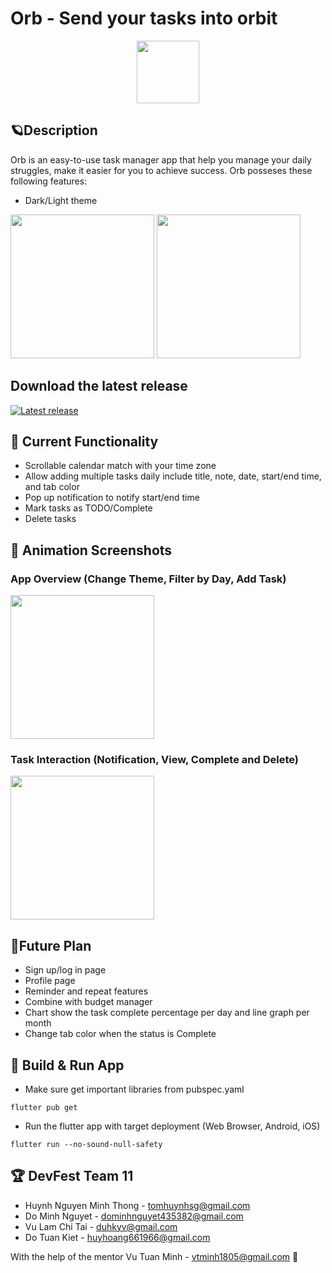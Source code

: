 # Orb - Send your tasks into orbit 

<p align="center">
  <img width="100" src="https://i.imgur.com/EN1OWqc.png">
</p>

## 🪐Description

Orb is an easy-to-use task manager app that help you manage your daily struggles, make it easier for you to achieve success. Orb posseses these following features:
- Dark/Light theme

<img src="https://i.imgur.com/dUkMVdQ.png" width="230" > <img src="https://i.imgur.com/zIaiQ1B.png" width="230" >

## Download the latest release

[![Latest release](https://img.shields.io/github/v/release/TomHuynhSG/flutter_project_devfest.svg)](https://github.com/TomHuynhSG/flutter_project_devfest/releases/latest)

## 🔧 Current Functionality
- Scrollable calendar match with your time zone
- Allow adding multiple tasks daily include title, note, date, start/end time, and tab color 
- Pop up notification to notify start/end time
- Mark tasks as TODO/Complete
- Delete tasks

## 🌟 Animation Screenshots

### App Overview (Change Theme, Filter by Day, Add Task)

<img src="https://github.com/TomHuynhSG/flutter_project_devfest/blob/main/screenshots/app_overview.gif?raw=true" width="230">

### Task Interaction (Notification, View, Complete and Delete)
<img src="https://github.com/TomHuynhSG/flutter_project_devfest/blob/main/screenshots/task_interaction.gif?raw=true" width="230">

## 🔮Future Plan
- Sign up/log in page
- Profile page
- Reminder and repeat features
- Combine with budget manager 
- Chart show the task complete percentage per day and line graph per month
- Change tab color when the status is Complete

## 🔩 Build & Run App

- Make sure get important libraries from pubspec.yaml
```
flutter pub get
```

- Run the flutter app with target deployment (Web Browser, Android, iOS)
```
flutter run --no-sound-null-safety
```

## 🏆 DevFest Team 11
- Huynh Nguyen Minh Thong - tomhuynhsg@gmail.com
- Do Minh Nguyet - dominhnguyet435382@gmail.com
- Vu Lam Chi Tai - duhkyv@gmail.com
- Do Tuan Kiet - huyhoang661966@gmail.com

With the help of the mentor Vu Tuan Minh - vtminh1805@gmail.com 👏
